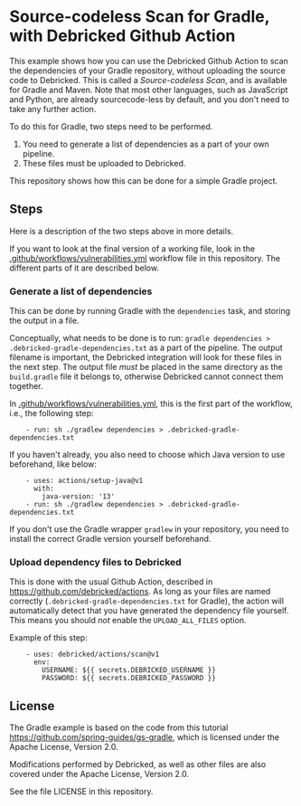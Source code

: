 # Source-codeless Scan for Gradle, with Debricked Github Action

This example shows how you can use the Debricked Github Action to scan the dependencies of your Gradle repository, without uploading the source code to Debricked.
This is called a _Source-codeless Scan_, and is available for Gradle and Maven.
Note that most other languages, such as JavaScript and Python, are already sourcecode-less by default, and you don't need to take any further action.

To do this for Gradle, two steps need to be performed.

1. You need to generate a list of dependencies as a part of your own pipeline.
2. These files must be uploaded to Debricked.

This repository shows how this can be done for a simple Gradle project.

## Steps

Here is a description of the two steps above in more details.

If you want to look at the final version of a working file, look in the [.github/workflows/vulnerabilities.yml](.github/workflows/vulnerabilities.yml) workflow file in this repository.
The different parts of it are described below.

### Generate a list of dependencies

This can be done by running Gradle with the `dependencies` task, and storing the output in a file.

Conceptually, what needs to be done is to run: `gradle dependencies > .debricked-gradle-dependencies.txt` as a part of the pipeline.
The output filename is important, the Debricked integration will look for these files in the next step.
The output file _must_ be placed in the same directory as the `build.gradle` file it belongs to, otherwise Debricked cannot connect them together.

In [.github/workflows/vulnerabilities.yml](.github/workflows/vulnerabilities.yml), this is the first part of the workflow, i.e., the following step:

```
    - run: sh ./gradlew dependencies > .debricked-gradle-dependencies.txt
```

If you haven't already, you also need to choose which Java version to use beforehand, like below:

```
    - uses: actions/setup-java@v1
      with:
        java-version: '13'
    - run: sh ./gradlew dependencies > .debricked-gradle-dependencies.txt
```

If you don't use the Gradle wrapper `gradlew` in your repository, you need to install the correct Gradle version yourself beforehand.

### Upload dependency files to Debricked

This is done with the usual Github Action, described in https://github.com/debricked/actions.
As long as your files are named correctly (`.debricked-gradle-dependencies.txt` for Gradle), the action will automatically detect that you have generated the dependency file yourself.
This means you should *not* enable the `UPLOAD_ALL_FILES` option.

Example of this step:

```
    - uses: debricked/actions/scan@v1
      env:
        USERNAME: ${{ secrets.DEBRICKED_USERNAME }}
        PASSWORD: ${{ secrets.DEBRICKED_PASSWORD }}
```

## License

The Gradle example is based on the code from this tutorial https://github.com/spring-guides/gs-gradle, which is licensed under the Apache License, Version 2.0.

Modifications performed by Debricked, as well as other files are also covered under the Apache License, Version 2.0.

See the file LICENSE in this repository.
